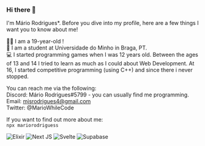 ### Hi there 👋
I'm Mário Rodrigues*. Before you dive into my profile, here are a few things I want you to know about me!

💁‍♂️‍ I am a 19-year-old ! <br />
📖  I am a student at Universidade do Minho in Braga, PT.  <br />
💻  I started programming games when I was 12 years old. Between the ages of 13 and 14 I tried to learn as much as I could about Web Development. At 16, I started competitive programming (using C++) and since there i never stopped. </br>



You can reach me via the following: </br>
 Discord: Mário Rodrigues#5799 - you can usually find me programming. </br>
 Email: mjsrodrigues4@gmail.com </br>
 Twitter: @MarioWhileCode  </br>
 

If you want to find out more about me:  </br>
`npx mariorodriguess` 

![Elixir](https://img.shields.io/badge/elixir-%234B275F.svg?style=for-the-badge&logo=elixir&logoColor=white)
![Next JS](https://img.shields.io/badge/Next-black?style=for-the-badge&logo=next.js&logoColor=white)
![Svelte](https://img.shields.io/badge/svelte-%23f1413d.svg?style=for-the-badge&logo=svelte&logoColor=white)
![Supabase](https://img.shields.io/static/v1?style=for-the-badge&message=Supabase&color=222222&logo=Supabase&logoColor=3ECF8E&label=)

